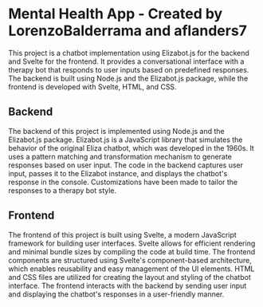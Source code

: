 # Mental Health App - Created by LorenzoBalderrama and aflanders7

This project is a chatbot implementation using Elizabot.js for the backend and Svelte for the frontend. It provides a conversational interface with a therapy bot that responds to user inputs based on predefined responses. The backend is built using Node.js and the Elizabot.js package, while the frontend is developed with Svelte, HTML, and CSS.

## Backend

The backend of this project is implemented using Node.js and the Elizabot.js package. Elizabot.js is a JavaScript library that simulates the behavior of the original Eliza chatbot, which was developed in the 1960s. It uses a pattern matching and transformation mechanism to generate responses based on user input. The code in the backend captures user input, passes it to the Elizabot instance, and displays the chatbot's response in the console. Customizations have been made to tailor the responses to a therapy bot style.

## Frontend

The frontend of this project is built using Svelte, a modern JavaScript framework for building user interfaces. Svelte allows for efficient rendering and minimal bundle sizes by compiling the code at build time. The frontend components are structured using Svelte's component-based architecture, which enables reusability and easy management of the UI elements. HTML and CSS files are utilized for creating the layout and styling of the chatbot interface. The frontend interacts with the backend by sending user input and displaying the chatbot's responses in a user-friendly manner.

